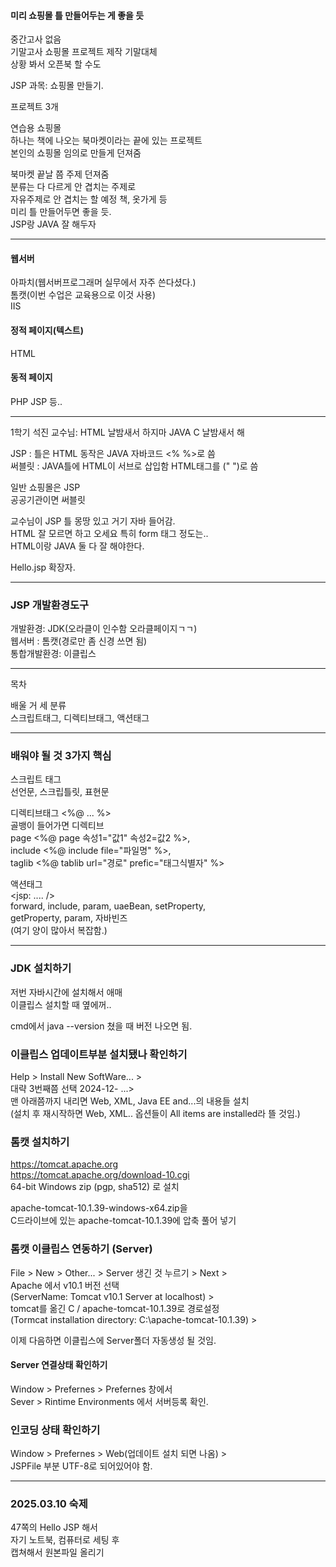  
#### 미리 쇼핑몰 틀 만들어두는 게 좋을 듯 
  
중간고사 없음  
기말고사 쇼핑몰 프로젝트 제작 기말대체  
상황 봐서 오픈북 할 수도  
  
JSP 과목: 쇼핑몰 만들기.  
  
프로젝트 3개  
  
연습용 쇼핑몰  
하나는 책에 나오는 북마켓이라는 끝에 있는 프로젝트  
본인의 쇼핑몰 임의로 만들게 던져줌  
  
북마켓 끝날 쯤 주제 던져줌  
분류는 다 다르게 안 겹치는 주제로  
자유주제로 안 겹치는 할 예정 책, 옷가게 등  
미리 틀 만들어두면 좋을 듯.  
JSP랑 JAVA 잘 해두자  
  
*** 
  
#### 웹서버  
아파치(웹서버프로그래머 실무에서 자주 쓴다셨다.)  
톰캣(이번 수업은 교육용으로 이것 사용)  
IIS  
  
#### 정적 페이지(텍스트)  
HTML  
  
#### 동적 페이지  
PHP JSP 등..  
  
*** 
    
1학기 석진 교수님: HTML 날밤새서 하지마 JAVA C 날밤새서 해  
  
JSP : 틀은 HTML 동작은 JAVA 자바코드 <% %>로 씀  
써블릿 : JAVA틀에 HTML이 서브로 삽입함 HTML태그를 (" ")로 씀  
  
일반 쇼핑몰은 JSP  
공공기관이면 써블릿  
  
교수님이 JSP 틀 몽땅 있고 거기 자바 들어감.  
HTML 잘 모르면 하고 오세요 특히 form 태그 정도는..  
HTML이랑 JAVA 둘 다 잘 해야한다.  
  
Hello.jsp 확장자.  
  
*** 
  
### JSP 개발환경도구  
  
개발환경: JDK(오라클이 인수함 오라클페이지ㄱㄱ)  
웹서버 : 톰캣(경로만 좀 신경 쓰면 됨)  
통합개발환경: 이클립스  
  
*** 
  
목차  
  
배울 거 세 분류  
스크립트태그, 디렉티브태그, 액션태그  
  
***
  
### 배워야 될 것 3가지 핵심 
  
스크립트 태그  
선언문, 스크립틀릿, 표현문  
  
디렉티브태그 
<%@ ... %>  
골뱅이 들어가면 디렉티브  
page <%@ page 속성1="값1" 속성2=값2 %>,  
include <%@ include file="파일명" %>,  
taglib <%@ tablib url="경로" prefic="태그식별자" %>  
  
액션태그  
<jsp: .... />  
forward, include, param, uaeBean, setProperty,  
getProperty, param, 자바빈즈  
(여기 양이 많아서 복잡함.)  
  
*** 

### JDK 설치하기 
저번 자바시간에 설치해서 애매  
이클립스 설치할 때 옆에꺼..  
  
cmd에서 java --version 쳤을 때 버전 나오면 됨.  
  
### 이클립스 업데이트부분 설치됐나 확인하기  
Help > Install New SoftWare... >  
대략 3번째쯤 선택 2024-12- ...>  
맨 아래쯤까지 내리면 Web, XML, Java EE and...의 내용들 설치  
(설치 후 재시작하면 Web, XML.. 옵션들이 All items are installed라 뜰 것임.)  
  
### 톰캣 설치하기  
https://tomcat.apache.org  
https://tomcat.apache.org/download-10.cgi  
64-bit Windows zip (pgp, sha512) 로 설치  
  
apache-tomcat-10.1.39-windows-x64.zip을  
C드라이브에 있는 apache-tomcat-10.1.39에 압축 풀어 넣기  
  
### 톰캣 이클립스 연동하기 (Server) 
  
File > New > Other... > Server 생긴 것 누르기 > Next >  
Apache 에서 v10.1 버전 선택  
(ServerName: Tomcat v10.1 Server at localhost) >  
tomcat를 옮긴 C / apache-tomcat-10.1.39로 경로설정  
(Tormcat installation directory: C:\apache-tomcat-10.1.39) >  
  
이제 다음하면 이클립스에 Server폴더 자동생성 될 것임.  
  
#### Server 연결상태 확인하기 

Window > Prefernes > Prefernes 창에서  
Sever > Rintime Environments 에서 서버등록 확인.  
  
### 인코딩 상태 확인하기 

Window > Prefernes > Web(업데이트 설치 되면 나옴) >  
JSPFile 부분 UTF-8로 되어있어야 함. 
  
*** 
  
### 2025.03.10 숙제 
47쪽의 Hello JSP 해서  
자기 노트북, 컴퓨터로 세팅 후  
캡쳐해서 원본파일 올리기  
  
